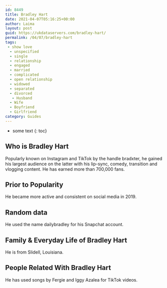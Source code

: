 ```yaml
---
id: 8449
title: Bradley Hart
date: 2021-04-07T05:16:25+00:00
author: Laima
layout: post
guid: https://ukdataservers.com/bradley-hart/
permalink: /04/07/bradley-hart
tags:
 - show love
  - unspecified
  - single
  - relationship
  - engaged
  - married
  - complicated
  - open relationship
  - widowed
  - separated
  - divorced
   - Husband
  - Wife
  - Boyfriend
  - Girlfriend
category: Guides
---
```


* some text
{: toc}


## Who is Bradley Hart
                  
                  
                  
Popularly known on Instagram and TikTok by the handle bradxter, he gained his largest audience on the latter with his lip-sync, comedy, transition and vlogging content. He has earned more than 700,000 fans.
                  
              
            
              
            
                
                
                
## Prior to Popularity
                  
                  
                  
He became more active and consistent on social media in 2019.
                  
              
            
              
            
                
                
                
## Random data
                  
                  
                  
He used the name dailybradley for his Snapchat account. 
                  
              
            
              
            
                
                
                
## Family & Everyday Life of Bradley Hart
                  
                  
                  
He is from Slidell, Louisiana.
                  
              
            
              
            
                
                
                
## People Related With Bradley Hart
                  
                  
                  
He has used songs by Fergie and Iggy Azalea for TikTok videos.
                  
              
            
              
            
                
              
            
              
              
            
            
              
            
          
          
          